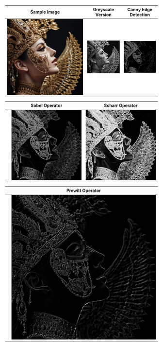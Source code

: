 | Sample Image                      | Greyscale Version                  | Canny Edge Detection               |
|-----------------------------------|------------------------------------|------------------------------------|
| ![Sample Image](https://github.com/Adrija-G/DigitalImageProcessing/blob/main/Images/sample.jpg) | ![Greyscale Version](https://github.com/Adrija-G/DigitalImageProcessing/blob/main/Images/greyscaleversion.jpeg) | ![Canny Edge Detection](https://github.com/Adrija-G/DigitalImageProcessing/blob/main/Images/CannyEdgeDetection.jpeg) |

|                                   | Sobel Operator                   | Scharr Operator                    | 
|          -                        |------------------------------------|-----------------------------------|
|                                   | ![Sobel Operator](https://github.com/Adrija-G/DigitalImageProcessing/blob/main/Images/SobelOperator.jpeg) | ![Scharr Operator](https://github.com/Adrija-G/DigitalImageProcessing/blob/main/Images/ScharrOperator.jpeg) |

|                                   | Prewitt Operator                   |
|          -                        |------------------------------------|
|                                   | ![Prewitt Operator](https://github.com/Adrija-G/DigitalImageProcessing/blob/main/Images/PrewittOperator.jpeg) |



